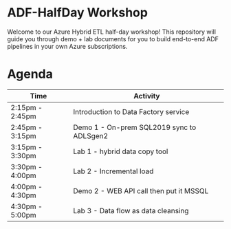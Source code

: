 # ADF-HalfDay Workshop
Welcome to our Azure Hybrid ETL half-day workshop! This repository will guide you through demo + lab documents for you to build end-to-end ADF pipelines in your own Azure subscriptions.

# Agenda

| Time              | Activity                                    |
| -------------     | ------------------------------------------- |
| 2:15pm - 2:45pm   | Introduction to Data Factory service        |
| 2:45pm - 3:15pm   | Demo 1 - On-prem SQL2019 sync to ADLSgen2   |
| 3:15pm - 3:30pm   | Lab 1 - hybrid data copy tool               |
| 3:30pm - 4:00pm   | Lab 2 - Incremental load                    |
| 4:00pm - 4:30pm   | Demo 2 - WEB API call then put it MSSQL     |
| 4:30pm - 5:00pm   | Lab 3 - Data flow as data cleansing         |
